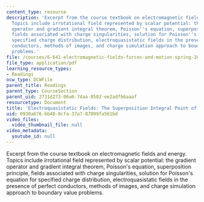 ```yaml
---
content_type: resource
description: 'Excerpt from the course textbook on electromagnetic fields and energy.
  Topics include irrotational field represented by scalar potential: the gradient
  operator and gradient integral theorem, Poisson''s equation, superposition principle,
  fields associated with charge singularities, solution for Poisson''s equation for
  specified charge distribution, electroquasistatic fields in the presence of perfect
  conductors, methods of images, and charge simulation approach to boundary value
  problems.'
file: /courses/6-641-electromagnetic-fields-forces-and-motion-spring-2005/0930a676bb408cfa37a787099fa561bd_04.pdf
file_type: application/pdf
learning_resource_types:
- Readings
ocw_type: OCWFile
parent_title: Readings
parent_type: CourseSection
parent_uid: 2731d273-06a6-74aa-8502-ee2adfb6aaaf
resourcetype: Document
title: 'Electroquasistatic Fields: The Superposition Integral Point of View'
uid: 0930a676-bb40-8cfa-37a7-87099fa561bd
video_files:
  video_thumbnail_file: null
video_metadata:
  youtube_id: null
---
```

Excerpt from the course textbook on electromagnetic fields and energy. Topics include irrotational field represented by scalar potential: the gradient operator and gradient integral theorem, Poisson's equation, superposition principle, fields associated with charge singularities, solution for Poisson's equation for specified charge distribution, electroquasistatic fields in the presence of perfect conductors, methods of images, and charge simulation approach to boundary value problems.

